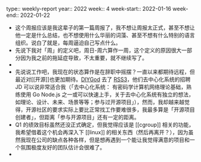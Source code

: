 type:: weekly-report
year:: 2022
week:: 4
week-start:: 2022-01-16
week-end:: 2022-01-22

- 这个周报应该是我这辈子的第一篇周报了，我不想让周报太正式，甚至不想让他一定是什么总结，也不想使用什么华丽的词藻、甚至不想有什么特别的语言组织。说白了就是，每周逼迫自己写点什么。
- 先说下我对「周」的定义吧，周日-周六算作一周，这个定义的原因很大一部分因为我之前的拖延症导致，不太重要，就不继续写了。
-
- 先说说工作吧，我现在的状态算作是在辞职中摇摆？一直以来都期待远程，但最近对[[开源]]也更加期待。[DIYGod](https://diygod.me/job/) 去了 [RSS3](https://diygod.me/job/)，他们去中心化系统的招聘 JD 可以说非常适合我（「去中心化系统： 有密码学计算机网络理论基础，熟练使用 Go Node.js 之一或可以快速上手，关于去中心化系统有独立的想法，如理论、设计、未来、场景等等；参与过开源项目」），然而，我却越来越觉得，开源社区的要求实际上要比正常找工作要难很多，我最多算是「开源项目创建者」，但距离「参与开源项目」还有一定的距离。
- Q1 的绩效目标虽然还没正式确定，但我觉得应该是 [[cgroup]] 相关的功能，我希望借着这个机会再深入下 [[linux]] 的相关东西（然后再离开？），因为虽然我现在公司的缺点各种各样，但是想再遇到一个能让我觉得满意的项目和一个氛围极度友好的团队估计会很难了。
-